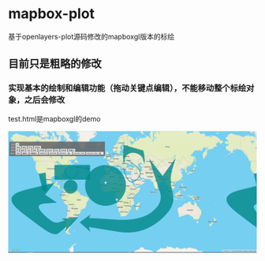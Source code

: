 # mapbox-plot
基于openlayers-plot源码修改的mapboxgl版本的标绘
## 目前只是粗略的修改
### 实现基本的绘制和编辑功能（拖动关键点编辑），不能移动整个标绘对象，之后会修改
test.html是mapboxgl的demo

![](https://github.com/JerckyLY/mapbox-plot/blob/master/img/mapbox-plot.png)
